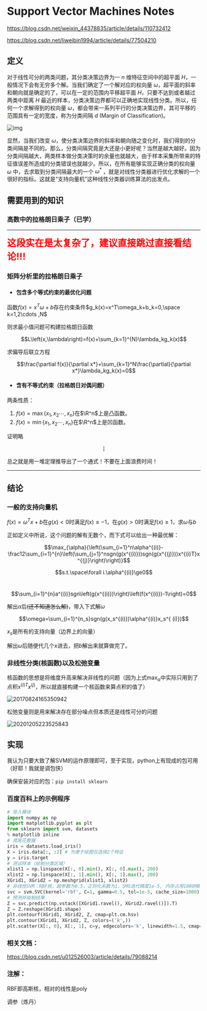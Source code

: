 # Support Vector Machines Notes

https://blog.csdn.net/weixin_44378835/article/details/110732412

https://blog.csdn.net/liweibin1994/article/details/77504210

## 定义

对于线性可分的两类问题，其分类决策边界为一 $n$ 维特征空间中的超平面 $H$，一般情况下会有无穷多个解。当我们确定了一个解对应的权向量 $\omega$，超平面的斜率和朝向就是确定的了，可以在一定的范围内平移超平面 $H$，只要不达到或者越过两类中距离 $H$ 最近的样本，分类决策边界都可以正确地实现线性分类。所以，任何一个求解得到的权向量 $\omega$，都会带来一系列平行的分类决策边界，其可平移的范围具有一定的宽度，称为分类间隔 $d$ (Margin of Classification)。

![img](https://img-blog.csdnimg.cn/20201206122540665.png)

显然，当我们改变 $\omega$，使分类决策边界的斜率和朝向随之变化时，我们得到的分类间隔是不同的。那么，分类间隔究竟是大还是小更好呢？当然是越大越好。因为分类间隔越大，两类样本做分类决策时的余量也就越大，由于样本采集所带来的特征值误差所造成的分类错误也就越少。所以，在所有能够实现正确分类的权向量 $\omega$ 中，去求取到分类间隔最大的一个 $\omega^*$ ，就是对线性分类器进行优化求解的一个很好的指标。这就是“支持向量机”这种线性分类器训练算法的出发点。

## 需要用到的知识

###    高数中的拉格朗日乘子（已学）

******************

<font size=5 color=red>**这段实在是太复杂了，建议直接跳过直接看结论!!!**</font>

### 矩阵分析里的拉格朗日乘子

* ####    包含多个等式约束的最优化问题

函数$f(x)=x^T\omega+b$存在约束条件$g_k(x)=x^T\omega_k+b_k=0,\space k=1,2\cdots ,N$

则求最小值问题可构建拉格朗日函数

$$L\left(x,\lambda\right)=f(x)+\sum_{k=1}^{N}\lambda_kg_k(x)$$

求偏导后联立方程

$$\frac{\partial f(x)}{\partial x*}+\sum_{k=1}^N\frac{\partial}{\partial x*}\lambda_kg_k(x)=0$$

* #### 含有不等式约束（拉格朗日对偶问题）

两条性质：

1. $f(x)=\max\{x_1,x_2\cdots,x_n\}$在$\R^n$上是凸函数。
2. $f(x)=\min\{x_1,x_2\cdots,x_n\}$在$\R^n$上是凹函数。

证明略

**$$\vdots$$**

总之就是用一堆定理推导出了一个通式！不要在上面浪费时间！

******************

## 结论

### 一般的支持向量机

$f(x)=\omega^Tx+b$在$g(x)<0$时满足$f(x)\le-1$，在$g(x)>0$时满足$f(x)\ge1$，求$\omega$与$b$

正如定义中所说，这个问题的解有无数个，而下式可以给出一种最优解：

$$\max_{\alpha}{\left(\sum_{i=1}^n\alpha^{(i)}-\frac12\sum_{i=1}^{n}\left(\sum_{j=1}^nsgn(g(x^{(i)}))sgn(g(x^{(j)}))x^{(i)T}x^{(j)}\right)\right)}$$

$$s.t.\space\forall i.\alpha^{(i)}\ge0$$

​		$$\sum_{i=1}^{n}a^{(i)}sgn\left(g(x^{(i)})\right)\left(f(x^{(i)})-1\right)=0$$

解出$\alpha$后~~(还不知道怎么解)~~，带入下式解$\omega$

$$\omega=\sum_{i=1}^{n_s}sgn(g(x_s^{(i)})\alpha^{(i)}x_s^{
(i)})$$

$x_s$是所有的支持向量（边界上的向量）

解出$\omega$后随便代几个$x$进去，把$b$解出来就算做完了。

### 非线性分类(核函数)以及松弛变量

核函数的思想是将维度升高来解决非线性的问题（因为上式$\max_\alpha$中实际只用到了点积$x^{(i)T}x^{(j)}$，所以就直接构建一个核函数来算点积的值了）

![20170824165350942](https://s2.loli.net/2022/01/08/8g5PKROrdqWyIVN.png)

松弛变量则是用来解决存在部分噪点但本质还是线性可分的问题

![20201205223525843](https://s2.loli.net/2022/01/08/KlYHwkcydCx6sU7.png)

## 实现

我认为只要大致了解SVM的运作原理即可，至于实现，python上有现成的包可用（好耶！我就是调包侠）

确保安装对应的包：`pip install sklearn`

### 百度百科上的示例程序

```python
# 导入模块
import numpy as np
import matplotlib.pyplot as plt
from sklearn import svm, datasets
% matplotlib inline
# 鸢尾花数据
iris = datasets.load_iris()
X = iris.data[:, :2] # 为便于绘图仅选择2个特征
y = iris.target
# 测试样本（绘制分类区域）
xlist1 = np.linspace(X[:, 0].min(), X[:, 0].max(), 200)
xlist2 = np.linspace(X[:, 1].min(), X[:, 1].max(), 200)
XGrid1, XGrid2 = np.meshgrid(xlist1, xlist2)
# 非线性SVM：RBF核，超参数为0.5，正则化系数为1，SMO迭代精度1e-5, 内存占用1000MB
svc = svm.SVC(kernel='rbf', C=1, gamma=0.5, tol=1e-5, cache_size=1000).fit(X, y)
# 预测并绘制结果
Z = svc.predict(np.vstack([XGrid1.ravel(), XGrid2.ravel()]).T)
Z = Z.reshape(XGrid1.shape)
plt.contourf(XGrid1, XGrid2, Z, cmap=plt.cm.hsv)
plt.contour(XGrid1, XGrid2, Z, colors=('k',))
plt.scatter(X[:, 0], X[:, 1], c=y, edgecolors='k', linewidth=1.5, cmap=plt.cm.hsv)
```

### 相关文档：

https://blog.csdn.net/u012526003/article/details/79088214

### 注解：

RBF即高斯核，相对的线性是poly

调参（炼丹）
